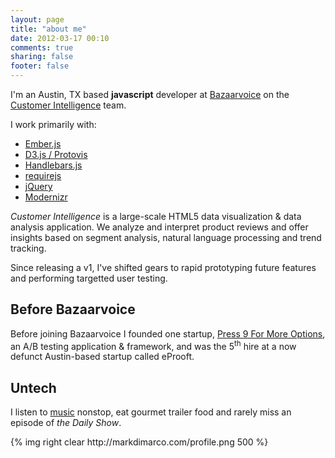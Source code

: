 ```yaml
---
layout: page
title: "about me"
date: 2012-03-17 00:10
comments: true
sharing: false
footer: false
---
```


I'm an Austin, TX based <b>javascript</b> developer at [Bazaarvoice][1] on the [Customer Intelligence][2] team. 

I work primarily with: 

  *  [Ember.js][3]
  *  [D3.js / Protovis][4]
  *  [Handlebars.js][7]
  *  [requirejs][10]
  *  [jQuery][5]
  *  [Modernizr][6]

 *Customer Intelligence* is a large-scale HTML5 data visualization & data analysis application. We analyze and interpret product reviews and offer insights based on segment analysis, natural language processing and trend tracking.

 Since releasing a v1, I've shifted gears to rapid prototyping future features and performing targetted user testing.

Before Bazaarvoice
-----------

Before joining Bazaarvoice I founded one startup, [Press 9 For More Options][8], an A/B testing application & framework, and was the 5<sup>th</sup> hire at a now defunct Austin-based startup called eProoft.


Untech
--------
I listen to [music][9] nonstop, eat gourmet trailer food and rarely miss an episode of *the Daily Show*.

<div style="overflow:hidden;">{% img right clear http://markdimarco.com/profile.png 500 %} </div>


 [1]: http://www.bazaarvoice.com "Bazaarvoice"
 [2]: http://www.bazaarvoice.com/products/customer-intelligence "Customer Intelligence"
 [3]: http://emberjs.com/ "Ember.js"
 [4]: http://mbostock.github.com/d3/ "D3.js"
 [5]: http://jquery.com/ "jQuery"
 [6]: http://www.modernizr.com/ "Modernizr"
 [7]: http://handlebarsjs.com/ "Handlebars"
 [8]: http://press9formoreoptions.com/ "Press 9"
 [9]: http://last.fm/user/pirates_kill "last.fm"
 [10]: http://requirejs.org/ "require.js"